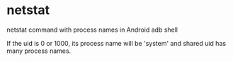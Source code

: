 netstat
=======

netstat command with process names in Android adb shell

If the uid is 0 or 1000, its process name will be 'system' and shared uid has many process names.
